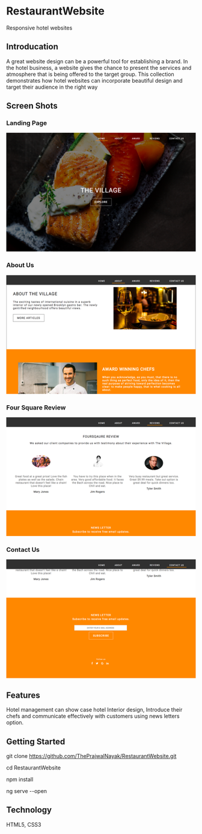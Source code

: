 # RestaurantWebsite

Responsive hotel websites

## Introducation
  A great website design can be a powerful tool for establishing a brand. In the hotel business, a website gives the chance to present the services and atmosphere that is being offered to the target group. This collection demonstrates how hotel websites can incorporate beautiful design and target their audience in the right way
  
## Screen Shots

### Landing Page
![](./images/ScreenShots/Landing%20Page.png)

### About Us
![](./images/ScreenShots/About%20Us.png)

### Four Square Review
![](./images/ScreenShots/Four%20Square%20Review.png)

### Contact Us
![](./images/ScreenShots/Contact%20Us.png)

## Features
Hotel management can show case hotel Interior design, Introduce their chefs and communicate effectively with customers using news letters option.

## Getting Started

git clone https://github.com/ThePrajwalNayak/RestaurantWebsite.git

cd RestaurantWebsite

npm install

ng serve --open

## Technology

HTML5, CSS3


